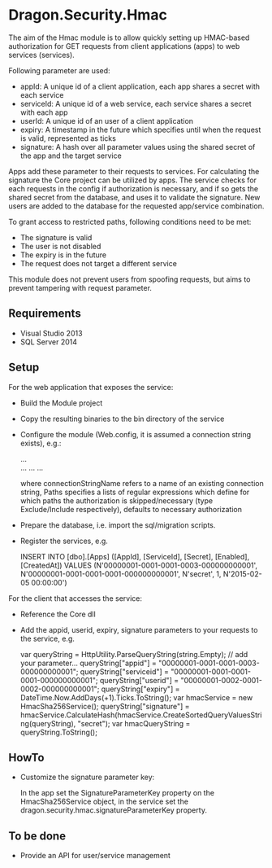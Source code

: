 Dragon.Security.Hmac
====================

The aim of the Hmac module is to allow quickly setting up HMAC-based authorization 
for GET requests from client applications (apps) to web services (services).

Following parameter are used:
* appId: A unique id of a client application, each app shares a secret with each service
* serviceId: A unique id of a web service, each service shares a secret with each app
* userId: A unique id of an user of a client application
* expiry: A timestamp in the future which specifies until when the request is valid, represented as ticks
* signature: A hash over all parameter values using the shared secret of the app and the target service

Apps add these parameter to their requests to services. For calculating the signature the Core project can be utilized by apps.
The service checks for each requests in the config if authorization is necessary, and if so gets the shared secret from the database,
and uses it to validate the signature. New users are added to the database for the requested app/service combination.

To grant access to restricted paths, following conditions need to be met:
* The signature is valid
* The user is not disabled
* The expiry is in the future
* The request does not target a different service

This module does not prevent users from spoofing requests, but aims to prevent tampering with request parameter.


Requirements
------------

* Visual Studio 2013
* SQL Server 2014


Setup
-----

For the web application that exposes the service:

* Build the Module project
* Copy the resulting binaries to the bin directory of the service
* Configure the module (Web.config, it is assumed a connection string exists), e.g.:

    <configuration>
      <configSections>
        ...
        <sectionGroup name="dragon">
          <sectionGroup name="security">
            <section name="hmac" type="Dragon.Security.Hmac.Module.Configuration.DragonSecurityHmacSection, Dragon.Security.Hmac.Module" />
          </sectionGroup>
        </sectionGroup>
        ...
      </configSections>
      ...
      <dragon>
        <security>
          <hmac
            serviceId="00000001-0001-0001-0001-000000000001"
            connectionStringName="DefaultConnection"
            usersTableName="Users"
            appsTableName="Apps">
            <Paths>
              <add name="allowed" path="^/Home/Public/.*$" type="Exclude" />
              <add name="default" path=".*" type="Include" />
            </Paths>
          </hmac>
        </security>
      </dragon>
      ...
    <configuration>

    where 
    connectionStringName refers to a name of an existing connection string, 
    Paths specifies a lists of regular expressions which define for which paths the authorization is skipped/necessary (type Exclude/Include respectively), defaults to necessary authorization


* Prepare the database, i.e. import the sql/migration scripts.

* Register the services, e.g.

    INSERT INTO [dbo].[Apps] ([AppId], [ServiceId], [Secret], [Enabled], [CreatedAt]) VALUES 
        (N'00000001-0001-0001-0003-000000000001', N'00000001-0001-0001-0001-000000000001', N'secret', 1, N'2015-02-05 00:00:00')


For the client that accesses the service:

* Reference the Core dll
* Add the appid, userid, expiry, signature parameters to your requests to the service, e.g.

    var queryString = HttpUtility.ParseQueryString(string.Empty);
    // add your parameter...
    queryString["appid"] = "00000001-0001-0001-0003-000000000001";
    queryString["serviceid"] = "00000001-0001-0001-0001-000000000001";
    queryString["userid"] = "00000001-0002-0001-0002-000000000001";
    queryString["expiry"] = DateTime.Now.AddDays(+1).Ticks.ToString();
    var hmacService = new HmacSha256Service();
    queryString["signature"] = hmacService.CalculateHash(hmacService.CreateSortedQueryValuesString(queryString), "secret");
    var hmacQueryString = queryString.ToString();


HowTo
-----

* Customize the signature parameter key:

    In the app set the SignatureParameterKey property on the HmacSha256Service object, 
    in the service set the dragon.security.hmac.signatureParameterKey property.


To be done
----------

* Provide an API for user/service management

